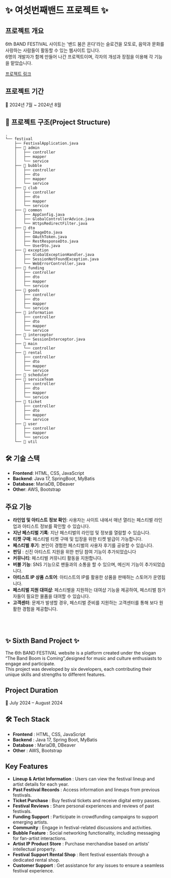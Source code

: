 # :sparkles: 여섯번째밴드 프로젝트 :sparkles:

## 프로젝트 개요

6th BAND FESTIVAL 사이트는 '밴드 붐은 온다'라는 슬로건을 모토로, 음악과 문화를 사랑하는 사람들이 활동할 수 있는 웹사이트 입니다.  
6명의 개발자가 함께 만들어 나간 프로젝트이며, 각자의 개성과 장점을 이용해 각 기능을 맡았습니다.

[프로젝트 링크](https://festival.null-pointer-exception.com/)

## 프로젝트 기간

📅 2024년 7월 ~ 2024년 8월

## 📂 프로젝트 구조(Project Structure)

```
.
└── festival
    ├── FestivalApplication.java
    ├── 📁 admin
    │   ├── controller
    │   ├── mapper
    │   └── service
    ├── 📁 bubble
    │   ├── controller
    │   ├── dto
    │   ├── mapper
    │   └── service
    ├── 📁 club
    │   ├── controller
    │   ├── dto
    │   ├── mapper
    │   └── service
    ├── 📁 common
    │   ├── AppConfig.java
    │   ├── GlobalControllerAdvice.java
    │   └── HttpsRedirectFilter.java
    ├── 📁 dto
    │   ├── ImageDto.java
    │   ├── OAuthToken.java
    │   ├── RestResponseDto.java
    │   └── UserDto.java
    ├── 📁 exception
    │   ├── GlobalExceptionHandler.java
    │   ├── SessionNotFoundException.java
    │   └── WebErrorController.java
    ├── 📁 funding
    │   ├── controller
    │   ├── dto
    │   ├── mapper
    │   └── service
    ├── 📁 goods
    │   ├── controller
    │   ├── dto
    │   ├── mapper
    │   └── service
    ├── 📁 information
    │   ├── controller
    │   ├── dto
    │   ├── mapper
    │   └── service
    ├── 📁 interceptor
    │   └── SessionInterceptor.java
    ├── 📁 main
    │   └── controller
    ├── 📁 rental
    │   ├── controller
    │   ├── dto
    │   ├── mapper
    │   └── service
    ├── 📁 scheduler
    ├── 📁 serviceTeam
    │   ├── controller
    │   ├── dto
    │   ├── mapper
    │   └── service
    ├── 📁 ticket
    │   ├── controller
    │   ├── dto
    │   ├── mapper
    │   └── service
    ├── 📁 user
    │   ├── controller
    │   ├── mapper
    │   └── service
    └── 📁 util

```

## 🛠️ 기술 스택

- **Frontend**: HTML, CSS, JavaScript
- **Backend**: Java 17, SpringBoot, MyBatis
- **Database**: MariaDB, DBeaver
- **Other**: AWS, Bootstrap

## 주요 기능

- **라인업 및 아티스트 정보 확인**: 사용자는 사이트 내에서 매년 열리는 페스티벌 라인업과 아티스트 정보를 확인할 수 있습니다.
- **지난 페스티벌 기록**: 지난 페스티벌의 라인업 및 정보를 열람할 수 있습니다.
- **티켓 구매**: 페스티벌 티켓 구매 및 입장을 위한 티켓 발급이 가능합니다.
- **페스티벌 후기**: 본인이 경험한 페스티벌의 사용자 후기를 공유할 수 있습니다.
- **펀딩** : 신진 아티스트 지원을 위한 펀딩 참여 기능이 추가되었습니다
- **커뮤니티**: 페스티벌 커뮤니티 활동을 지원합니다.
- **버블 기능**: SNS 기능으로 팬들과의 소통을 할 수 있으며, 메신저 기능이 추가되었습니다.
- **아티스트 IP 상품 스토어**: 아티스트의 IP를 활용한 상품을 판매하는 스토어가 운영됩니다.
- **페스티벌 지원 대여샵**: 페스티벌을 지원하는 대여샵 기능을 제공하여, 페스티벌 참가자들이 필요한 물품을 대여할 수 있습니다.
- **고객센터**: 문제가 발생할 경우, 페스티벌 준비를 지원하는 고객센터를 통해 보다 원활한 경험을 제공합니다.

<br>
<br>

## ✨ Sixth Band Project ✨

The 6th BAND FESTIVAL website is a platform created under the slogan “The Band Boom is Coming”,designed for music and culture enthusiasts to engage and participate.  
This project was developed by six developers, each contributing their unique skills and strengths to different features.


  
## Project Duration

📅 July 2024 – August 2024  


## 🛠️ Tech Stack  

- **Frontend** : HTML, CSS, JavaScript
- **Backend** : Java 17, Spring Boot, MyBatis
- **Database** : MariaDB, DBeaver
- **Other** : AWS, Bootstrap
  

## Key Features

- **Lineup & Artist Information** : Users can view the festival lineup and artist details for each year.
- **Past Festival Records** : Access information and lineups from previous festivals.
- **Ticket Purchase** : Buy festival tickets and receive digital entry passes.
- **Festival Reviews** : Share personal experiences and reviews of past festivals.
- **Funding Support** : Participate in crowdfunding campaigns to support emerging artists.
- **Community** : Engage in festival-related discussions and activities.
- **Bubble Feature** : Social networking functionality, including messaging for fan-artist interactions.
- **Artist IP Product Store** : Purchase merchandise based on artists’ intellectual property.
- **Festival Support Rental Shop** : Rent festival essentials through a dedicated rental shop.
- **Customer Support** : Get assistance for any issues to ensure a seamless festival experience.




